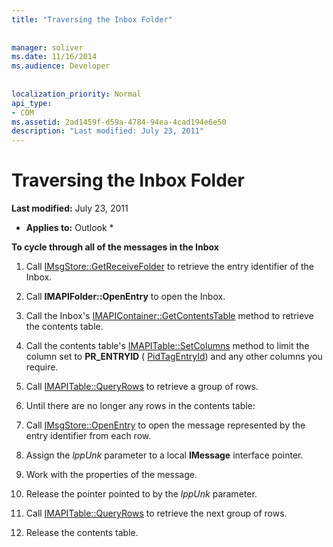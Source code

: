 ```yaml
---
title: "Traversing the Inbox Folder"
 
 
manager: soliver
ms.date: 11/16/2014
ms.audience: Developer
 
 
localization_priority: Normal
api_type:
- COM
ms.assetid: 2ad1459f-d59a-4784-94ea-4cad194e6e50
description: "Last modified: July 23, 2011"
---
```


# Traversing the Inbox Folder

 **Last modified:** July 23, 2011 
  
 * **Applies to:** Outlook * 
  
 **To cycle through all of the messages in the Inbox**
  
1. Call [IMsgStore::GetReceiveFolder](imsgstore-getreceivefolder.md) to retrieve the entry identifier of the Inbox. 
    
2. Call **IMAPIFolder::OpenEntry** to open the Inbox. 
    
3. Call the Inbox's [IMAPIContainer::GetContentsTable](imapicontainer-getcontentstable.md) method to retrieve the contents table. 
    
4. Call the contents table's [IMAPITable::SetColumns](imapitable-setcolumns.md) method to limit the column set to **PR_ENTRYID** ( [PidTagEntryId](pidtagentryid-canonical-property.md)) and any other columns you require. 
    
5. Call [IMAPITable::QueryRows](imapitable-queryrows.md) to retrieve a group of rows. 
    
6. Until there are no longer any rows in the contents table:
    
1. Call [IMsgStore::OpenEntry](imsgstore-openentry.md) to open the message represented by the entry identifier from each row. 
    
2. Assign the  _lppUnk_ parameter to a local **IMessage** interface pointer. 
    
3. Work with the properties of the message.
    
4. Release the pointer pointed to by the  _lppUnk_ parameter. 
    
5. Call [IMAPITable::QueryRows](imapitable-queryrows.md) to retrieve the next group of rows. 
    
7. Release the contents table.
    

